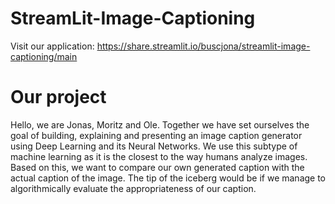 # StreamLit-Image-Captioning

Visit our application: https://share.streamlit.io/buscjona/streamlit-image-captioning/main

# Our project
Hello, we are Jonas, Moritz and Ole. Together we have set ourselves the goal of building, explaining and presenting an image caption generator using Deep Learning and its Neural Networks. We use this subtype of machine learning as it is the closest to the way humans analyze images. Based on this, we want to compare our own generated 
caption with the actual caption of the image. The tip of the iceberg would be if we manage to algorithmically evaluate the appropriateness of our caption.
